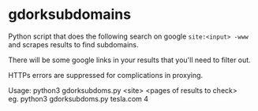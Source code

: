 # gdorksubdomains

Python script that does the following search on google `site:<input> -www` and scrapes results to find subdomains.

There will be some google links in your results that you'll need to filter out.

HTTPs errors are suppressed for complications in proxying.

Usage: python3 gdorksubdoms.py \<site\> \<pages of results to check\><br>
eg. python3 gdorksubdoms.py tesla.com 4
